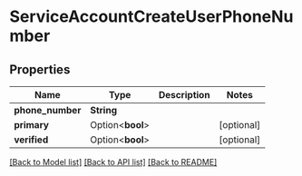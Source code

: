 # ServiceAccountCreateUserPhoneNumber

## Properties

Name | Type | Description | Notes
------------ | ------------- | ------------- | -------------
**phone_number** | **String** |  | 
**primary** | Option<**bool**> |  | [optional]
**verified** | Option<**bool**> |  | [optional]

[[Back to Model list]](../README.md#documentation-for-models) [[Back to API list]](../README.md#documentation-for-api-endpoints) [[Back to README]](../README.md)


